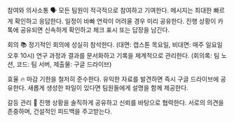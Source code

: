 참여와 의사소통 🗣️
모든 팀원이 적극적으로 참여하고 기여한다.
메시지는 최대한 빠르게 확인하고 응답한다.
일정이 바빠 연락이 어려울 경우 미리 공유한다.
진행 상황이 카톡에 공유되면 신속하게 확인하고 체크 표시 또는 답장을 남긴다.

회의 📚
정기적인 회의에 성실히 참석한다. (대면: 캡스톤 목요일, 비대면: 매주 일요일 오후 10시)
연구 과정과 결과를 문서화하고 기록을 체계적으로 관리한다. (회의록: 팀 노션, 코드: 팀 서버, 제출물: 구글 드라이브)

효율 🔥
마감 기한을 철저히 준수한다.
유익한 자료를 발견하면 즉시 구글 드라이브에 공유한다.
새롭게 생성한 파일이 있다면 팀원들에게 설명을 함께 제공한다.

갈등 관리 💚
진행 상황을 솔직하게 공유하고 신뢰를 바탕으로 협력한다.
서로의 의견을 존중하며, 건설적인 피드백을 주고받는다.
